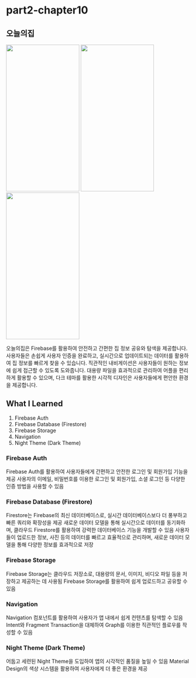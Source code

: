 # part2-chapter10

## 오늘의집

<img src="https://github.com/soommmin/part2-chapter10/assets/150005268/fe76c77c-9471-4c51-9354-64b66d1bab15" width="200" height="400"/>
<img src="https://github.com/soommmin/part2-chapter10/assets/150005268/de3fa3b1-dbac-43ee-b9e3-56a54a8f0571" width="200" height="400"/>
<img src="https://github.com/soommmin/part2-chapter10/assets/150005268/b6972fc0-eec2-4a7c-b181-0d4fb8e6d087" width="200" height="400"/>


오늘의집은 Firebase를 활용하여 안전하고 간편한 집 정보 공유와 탐색을 제공합니다. 
사용자들은 손쉽게 사용자 인증을 완료하고, 실시간으로 업데이트되는 데이터를 활용하여 집 정보를 빠르게 찾을 수 있습니다. 
직관적인 내비게이션은 사용자들이 원하는 정보에 쉽게 접근할 수 있도록 도와줍니다.
대용량 파일을 효과적으로 관리하여 어플을 편리하게 활용할 수 있으며, 다크 테마를 활용한 시각적 디자인은 사용자들에게 편안한 환경을 제공합니다.

## What I Learned
1. Firebase Auth
2. Firebase Database (Firestore)
3. Firebase Storage
4. Navigation
5. Night Theme (Dark Theme)


### Firebase Auth
Firebase Auth를 활용하여 사용자들에게 간편하고 안전한 로그인 및 회원가입 기능을 제공
사용자의 이메일, 비밀번호를 이용한 로그인 및 회원가입, 소셜 로그인 등 다양한 인증 방법을 사용할 수 있음

### Firebase Database (Firestore)
Firestore는 Firebase의 최신 데이터베이스로, 실시간 데이터베이스보다 더 풍부하고 빠른 쿼리와 확장성을 제공
새로운 데이터 모델을 통해 실시간으로 데이터를 동기화하며, 클라우드 Firestore를 활용하여 강력한 데이터베이스 기능을 개발할 수 있음
사용자들이 업로드한  정보, 사진 등의 데이터를 빠르고 효율적으로 관리하며, 새로운 데이터 모델을 통해 다양한 정보를 효과적으로 저장

### Firebase Storage
Firebase Storage는 클라우드 저장소로, 대용량의 문서, 이미지, 비디오 파일 등을 저장하고 제공하는 데 사용됨
Firebase Storage를 활용하여 쉽게 업로드하고 공유할 수 있음

### Navigation
Navigation 컴포넌트를 활용하여 사용자가 앱 내에서 쉽게 컨텐츠를 탐색할 수 있음
Intent와 Fragment Transaction을 대체하여 Graph를 이용한 직관적인 플로우를 작성할 수 있음

### Night Theme (Dark Theme)
어둡고 세련된 Night Theme을 도입하여 앱의 시각적인 품질을 높일 수 있음
Material Design의 색상 시스템을 활용하여 사용자에게 더 좋은 환경을 제공

